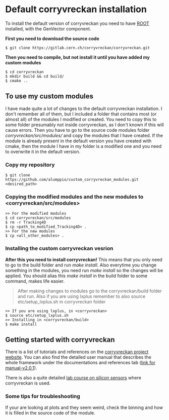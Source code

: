 # Default corryvreckan installation
To install the default version of corryvreckan you need to have [ROOT](https://root.cern.ch/building-root) installed, with the GenVector component.

**First you need to download the source code** 
```
$ git clone https://gitlab.cern.ch/corryvreckan/corryvreckan.git
```
**Then you need to compile, but not install it until you have added my custom modules**
```
$ cd corryvreckan
$ mkdir build && cd build/
$ cmake ..
```

## To use my custom modules

I have made quite a lot of changes to the default corryvreckan installation. I don't remember all of them, but I included a folder that contains most (or almost all) of the modules I modified or created. You need to copy this to some folder presumably not inside corryvreckan, as I don't known if this will cause errors. Then you have to go to the source code modules folder *corryvreckan/src/modules/* and copy the modules that I have created. If the module is already present in the default version you have created with cmake, then the module I have in my folder is a modified one and you need to overwrite it in the default version.

### Copy my repository
```
$ git clone https://github.com/alumppio/custom_corryvreckan_modules.git <desired_path>
```

### Copying the modified modules and the new modules to <corryvreckan/src/modules>
```
>> For the modified modules
$ cd corryvreckan/src/modules
$ rm -r Tracking4D
$ cp <path_to_modified_Tracking4D> .
>> For the new modules
$ cp <all_other_modules> . 
```

### Installing the custom corryvreckan vesrion

**After this you need to install corryvreckan!** This means that you only need to go to the build folder and run *make install*. Also everytime you change something in the modules, you need run *make install* so the changes will be applied. You should alias this *make install* in the build folder to some command, makes life easier.


> After making changes to modules go to the corryvreckan/build folder and run. Also if you are using lxplus remember to also source etc/setup\_lxplus.sh in corryvreckan folder

```
>> If you are using lxplus, in <corryvreckan>
$ source etc/setup_lxplus.sh
>> Installing in <corryvreckan/build>
$ make install
```


## Getting started with corryvreckan

There is a list of tutorials and references on the [corryvreckan project website](https://project-corryvreckan.web.cern.ch/project-corryvreckan/page/publications/). You can also find the detailed user manual that describes the whole framework under the documentations and references tab ([link for manual-v2.0.1](https://project-corryvreckan.web.cern.ch/project-corryvreckan/usermanual/corryvreckan-manual-v2.0.1.pdf)).

There is also a quite detailed [lab course on silicon sensors](https://www.physi.uni-heidelberg.de/Einrichtungen/FP/anleitungen/F96.pdf) where corryvreckan is used.

### Some tips for troubleshooting

If your are looking at plots and they seem weird, check the binning and how it is filled in the source code of the module. 
